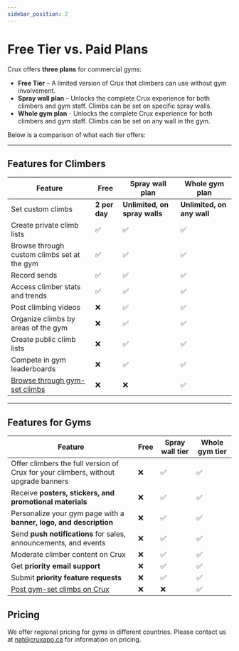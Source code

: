 ```yaml
---
sidebar_position: 2
---
```


# Free Tier vs. Paid Plans

Crux offers **three plans** for commercial gyms:
- **Free Tier** – A limited version of Crux that climbers can use without gym involvement.
- **Spray wall plan** – Unlocks the complete Crux experience for both climbers and gym staff. Climbs can be set on specific spray walls.
- **Whole gym plan** - Unlocks the complete Crux experience for both climbers and gym staff. Climbs can be set on any wall in the gym.

Below is a comparison of what each tier offers:

---

## Features for Climbers

| Feature | Free | Spray wall plan | Whole gym plan |
| --- | --- | --- | --- |
| Set custom climbs | **2 per day** | **Unlimited, on spray walls** | **Unlimited, on any wall** |
| Create private climb lists | ✅ | ✅ | ✅ |
| Browse through custom climbs set at the gym | ✅ | ✅ | ✅ |
| Record sends | ✅ | ✅ |  ✅ |
| Access climber stats and trends | ✅ | ✅ | ✅ |
| Post climbing videos | ❌ | ✅ | ✅ |
| Organize climbs by areas of the gym | ❌ | ✅ | ✅ |
| Create public climb lists | ❌ | ✅ | ✅ |
| Compete in gym leaderboards | ❌ | ✅ | ✅ |
| [Browse through gym-set climbs](/docs/documentation-for-gym-staff/about-crux/optional-feature-gym-set-climbs.md) | ❌ | ❌ | ✅ |

---

## Features for Gyms

| Feature | Free | Spray wall tier | Whole gym tier |
| --- | --- | --- | --- |
| Offer climbers the full version of Crux for your climbers, without upgrade banners | ❌ | ✅ | ✅ |
| Receive **posters, stickers, and promotional materials** | ❌ | ✅ | ✅ |
| Personalize your gym page with a **banner, logo, and description** | ❌ | ✅ | ✅ |
| Send **push notifications** for sales, announcements, and events | ❌ | ✅ | ✅ |
| Moderate climber content on Crux | ❌ | ✅ | ✅ |
| Get **priority email support** | ❌ | ✅ | ✅ |
| Submit **priority feature requests** | ❌ | ✅ | ✅ |
| [Post gym-set climbs on Crux](/docs/documentation-for-gym-staff/about-crux/optional-feature-gym-set-climbs.md) | ❌ | ❌ | ✅ |

## Pricing

We offer regional pricing for gyms in different countries. Please contact us at [nat@cruxapp.ca](mailto:nat@cruxapp.ca) for information on pricing.
